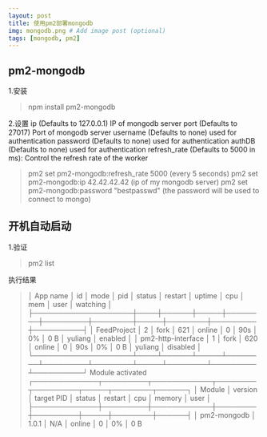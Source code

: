 ```yaml
---
layout: post
title: 使用pm2部署mongodb
img: mongodb.png # Add image post (optional)
tags: [mongodb, pm2]
---
```


## pm2-mongodb
1.安装
>npm install pm2-mongodb

2.设置
ip (Defaults to 127.0.0.1) IP of mongodb server
port (Defaults to 27017) Port of mongodb server
username (Defaults to none) used for authentication
password (Defaults to none) used for authentication
authDB (Defaults to none) used for authentication
refresh_rate (Defaults to 5000 in ms): Control the refresh rate of the worker

>pm2 set pm2-mongodb:refresh_rate 5000 (every 5 seconds)
>pm2 set pm2-mongodb:ip 42.42.42.42 (ip of my mongodb server)
>pm2 set pm2-mongodb:password "bestpasswd" (the password will be used to connect to mongo)

## 开机自动启动
1.验证
>pm2 list

执行结果
>│ App name           │ id │ mode │ pid │ status │ restart │ uptime │ cpu │ mem    │ user    │ watching │
├────────────────────┼────┼──────┼─────┼────────┼─────────┼────────┼─────┼────────┼─────────┼──────────┤
│ FeedProject        │ 2  │ fork │ 621 │ online │ 0       │ 90s    │ 0%  │ 0 B    │ yuliang │ enabled  │
│ pm2-http-interface │ 1  │ fork │ 620 │ online │ 0       │ 90s    │ 0%  │ 0 B    │ yuliang │ disabled │
└────────────────────┴────┴──────┴─────┴────────┴─────────┴────────┴─────┴────────┴─────────┴──────────┘
 Module activated
┌─────────────┬─────────┬────────────┬────────┬─────────┬─────┬────────┬──────┐
│ Module      │ version │ target PID │ status │ restart │ cpu │ memory │ user │
├─────────────┼─────────┼────────────┼────────┼─────────┼─────┼────────┼──────┤
│ pm2-mongodb │ 1.0.1   │ N/A        │ online │ 0       │ 0%  │ 0 B
